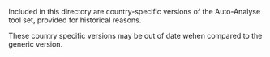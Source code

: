 Included in this directory are country-specific versions of the Auto-Analyse tool set, provided for historical reasons.

These country specific versions may be out of date wehen compared to the generic version.

